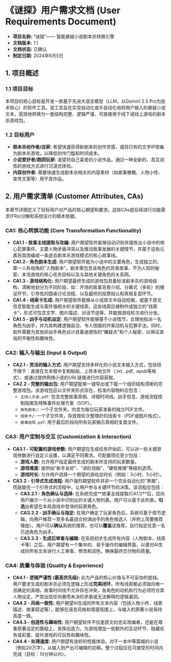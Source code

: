 # 《谜探》用户需求文档 (User Requirements Document)

- **项目名称:** “谜探”—— 智能悬疑小说剧本杀转换引擎
- **文档版本:** 1.1
- **文档状态:** 已确认
- **制定日期:** 2024年6月5日

## 1. 项目概述

### 1.1 项目目标
本项目的核心目标是开发一款基于先进大语言模型（LLM，以Gemini 2.5 Pro为技术核心）的软件工具。该工具旨在实现自动化或半自动化地将用户输入的悬疑小说文本，高效地转换为一套结构完整、逻辑严谨、可直接用于线下或线上游戏的剧本杀游戏包。

### 1.2 目标用户
- **剧本杀创作者/店家:** 希望快速获得新剧本的创作灵感，或将已有的文学IP改编为剧本杀游戏，以降低创作门槛和时间成本。
- **小说爱好者/跑团玩家:** 渴望将自己喜爱的小说作品，通过一种全新的、高互动性的游戏方式进行沉浸式体验。
- **内容创作者:** 需要快速生成剧本杀相关的内容素材（如故事梗概、人物小传、宣传文案等）用于其作品。

## 2. 用户需求清单 (Customer Attributes, CAs)

本章节详细定义了目标用户对产品的核心期望和要求。这些CAs是后续进行功能需求(FRs)分解和系统设计的根本依据。

### CA1: 核心转换功能 (Core Transformation Functionality)

- **CA1.1 - 故事主线提取与改编:** 用户期望软件能够自动识别并提炼出小说中的核心犯罪事件、主要人物矛盾冲突以及推动故事发展的关键情节，并基于这些元素将其改编成一条适合剧本杀游戏模式的核心故事线。
- **CA1.2 - 角色剧本生成:** 用户期望软件能为小说中的主要角色，生成独立的、第一人称视角的“人物剧本”。剧本需包含该角色的背景故事、不为人知的秘密、本场游戏的核心任务目标以及与其他关键角色的关系网。
- **CA1.3 - 游戏结构化:** 用户期望最终生成的游戏包具备标准剧本杀的游戏结构，清晰地划分为不同阶段，如：开场的故事背景介绍、分幕式（多轮）的搜证环节、引导性的圆桌讨论流程、以及最终的投票指认和真相复盘环节。
- **CA1.4 - 线索卡生成:** 用户期望软件能够从小说原文中自动挖掘，或基于原文信息智能生成与案件强相关的关键线索。这些线索应被制作成独立的“线索卡”，形式可包含文字、图片描述、对话节选等，并能按游戏轮次进行分发。
- **CA1.5 - 凶手与动机设定:** 用户期望软件能够基于小说情节，合理地指派一名角色为凶手，并为其构建逻辑自洽、令人信服的作案动机与犯罪手法。同时，软件需要为其他非凶手角色设计具备迷惑性的“嫌疑点”和个人秘密，以保证游戏的平衡性和趣味性。

### CA2: 输入与输出 (Input & Output)

- **CA2.1 - 灵活的输入方式:** 用户期望支持多样化的小说文本输入方式，包括但不限于：直接在文本框中复制粘贴、上传本地文件（.txt, .pdf, .epub等格式）、或通过提供网络小说的URL链接进行内容获取。
- **CA2.2 - 完整的输出包:** 用户期望能够一键导出或下载一个组织结构清晰的完整游戏包。该游戏包应以文件夹形式存在，标准内容物料应包含：
    - `主持人手册.pdf`: 包含完整故事真相、详细时间线、凶手信息、游戏流程控制指南及特殊事件处理方案（SOP）。
    - `角色剧本/`: 一个子文件夹，内含为每位玩家准备的独立PDF文件。
    - `线索卡/`: 一个子文件夹，存放按轮次整理好的线索卡（PDF或图片格式）。
    - `故事结局.pdf`: 用于最后阶段向所有玩家揭示真相的复盘文件。

### CA3: 用户定制与交互 (Customization & Interaction)

- **CA3.1 - 可配置的游戏参数:** 用户期望在生成任务开始前，可以对一些关键游戏参数进行自定义设置，以满足不同需求。可配置项应至少包括：
    - **游戏人数:** 允许用户指定最终生成的剧本所支持的玩家数量。
    - **游戏难度:** 提供如“新手友好”、“进阶烧脑”、“硬核推理”等级别选项。
    - **游戏时长:** 允许用户选择一个期望的游戏总时长（例如：3小时、5小时）。
- **CA3.2 - 引导式生成流程:** 用户强烈期望软件并非一个完全自动化的“黑箱”，而是能在一个引导式的流程中，让用户参与关键环节的决策。该流程应包括：
    - **CA3.2.1 - 角色确认与选择:** 在系统完成**故事主线提取(CA1.1)**后，应向用户展示一个从小说中识别出的关键人物列表。用户可以基于此列表，**勾选**出希望在本局游戏中登场的玩家角色。
    - **CA3.2.2 - 凶手确认与指定:** 在用户确定了玩家角色后，系统可基于情节逻辑，向用户推荐一至多名最适合扮演凶手的角色候选人（并附上简要推荐理由）。用户可以**确认**系统的推荐，也可以**覆盖**该推荐，自行指定任意一名已选角色为凶手。
    - **CA3.2.3 - 生成后审查与编辑:** 在系统初步生成所有内容（人物剧本、线索卡等）之后，用户期望有一个集中的、易于操作的编辑界面，以便对AI生成的所有文本进行人工审查、修改和润色，确保最终交付物的质量。

### CA4: 质量与体验 (Quality & Experience)

- **CA4.1 - 逻辑严谨性 (最高优先级):** 此为产品的核心价值与不可妥协的底线。用户要求生成的剧本杀必须在逻辑上形成**完美闭环**。所有线索都必须指向唯一且确定的真相，故事时间线不允许存在冲突，各角色的动机和行为必须符合其人物设定，严禁出现任何悬而未决的矛盾或无法解释的逻辑漏洞。
- **CA4.2 - 风格一致性:** 用户期望AI生成的所有文本内容（包括人物小传、线索描述、故事叙述等），能够在语言风格和情感氛围上，与输入的原著小说保持高度一致。
- **CA4.3 - 创造性与趣味性:** 用户期望软件不仅是原文的忠实改编者，还能在尊重原著设定的基础上，发挥创造力，为游戏增加一些额外的互动环节、隐藏任务或彩蛋，提升游戏的可玩性和趣味性。
- **CA4.4 - 处理速度:** 用户期望有良好的性能体验。对于一本中等篇幅的小说（例如20万字），从输入到产出可编辑的初稿，整个过程应在可接受的时间内完成（目标：10分钟以内）。
